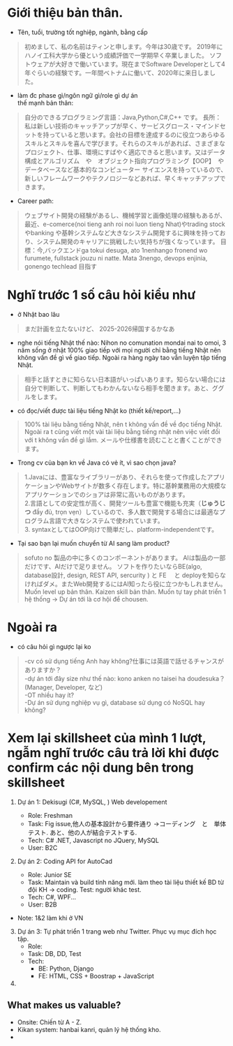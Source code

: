 # Giới thiệu bản thân. 
- Tên, tuổi, trường tốt nghiệp, ngành, bằng cấp
>初めまして、私の名前はティンと申します。今年は30歳です。
2019年にハノイ工科大学から優という成績評価で一学期早く卒業しました。
ソフトウェアが大好きで働いています。現在までSoftware Developerとして4年ぐらいの経験です。一年間ベトナムに働いて、2020年に来日しました。


- làm đc phase gì/ngôn ngữ gì/role gì dự án  
thế mạnh bản thân:
> 自分のできるプログラミング言語：Java,Python,C#,C++ です。
> 長所：私は新しい技術のキャッチアップが早く、サービスグロース・マインドセットを持っていると思います。会社の目標を達成するのに役立つあらゆるスキルとスキルを喜んで学びます。それらのスキルがあれば、さまざまなプロジェクト、仕事、環境にすばやく適応できると思います。又はデータ構成とアルゴリズム　や　オブジェクト指向プログラミング【OOP】　や　データベースなど基本的なコンピューター サイエンスを持っているので、新しいフレームワークやテクノロジーなどあれば、早くキャッチアップできます。

- Career path:
> ウェブサイト開発の経験があるし、機械学習と画像処理の経験もあるが、最近、e-comerce(noi tieng anh roi noi luon tieng Nhat)やtrading stock やbanking や基幹システムなど大きなシステム開発するに興味を持っており、システム開発のキャリアに挑戦したい気持ちが強くなっています。
> 目標：今,バックエンドga tokui desuga, ato 1nenhango fronend wo furumete, fullstack jouzu ni natte. Mata 3nengo, devops enjinia, gonengo techlead 目指す

# Nghĩ trước 1 số câu hỏi kiểu như
- ở Nhật bao lâu
> まだ計画を立たないけど、 2025-2026帰国するかなあ
- nghe nói tiếng Nhật thế nào: Nihon no comunation mondai nai to omoi, 3 năm sống ở nhật 100% giao tiếp với mọi người chỉ bằng tiếng Nhật nên không vấn đề gì về giao tiếp. Ngoài ra hàng ngày tao vẫn luyện tập tiếng Nhật. 
> 相手と話すときに知らない日本語がいっぱいあります。知らない場合には自分で判断して、判断してもわかんないなら相手を聞きます。あと、ググルをします。
- có đọc/viết được tài liệu tiếng Nhật ko (thiết kế/report,...)
> 100% tài liệu bằng tiếng Nhật, nên t không vấn đề về đọc tiếng Nhật. Ngoài ra t cũng viết một vài tài liệu bằng tiếng nhật nên việc viết đối với t không vấn đề gì lắm. メールや仕様書を読むことと書くことができます。
- Trong cv của bạn kn về Java có vẻ ít, vì sao chọn java?

> 1.Javaには、豊富なライブラリーがあり、それらを使って作成したアプリケーションやWebサイトが数多く存在します。特に基幹業務用の大規模なアプリケーションでのショアは非常に高いものがあります。　　　　　　
> 2.言語としての安定性が高く、開発ツールも豊富で機能も充実（**じゅうじつ** đầy đủ, trọn vẹn）しているので、多人数で開発する場合には最適なプログラム言語で大きなシステムで使われています。　　　　　　　　　　　
> 3. syntaxとしてはOOP向けで簡単だし、platform-independentです。　　　　　　　　　　　　

- Tại sao bạn lại muốn chuyển từ AI sang làm product?
> sofuto no 製品の中に多くのコンポーネントがあります。
> AIは製品の一部だけです、AIだけで足りません。
> ソフトを作りたいならBE(algo, database設計, design, REST API, sercurity ) と FE 　と deployを知らなければダメ。またWeb開発するにはAI知ったら役に立つかもしれません。
> Muốn level up bản thân. Kaizen skill bản thân. Muốn tự tay phát triển 1 hệ thống -> Dự án tới là cơ hội để chousen. 
# Ngoài ra

- có câu hỏi gì ngược lại ko    
> -cv có sử dụng tiếng Anh hay không?仕事には英語で話せるチャンスがありますか？     
> -dự án tới đây size như thế nào: kono anken no taisei ha doudesuka？(Manager, Developer, など)      
> -OT nhiều hay ít?        
> -Dự án sử dụng nghiệp vụ gì, database sử dụng có NoSQL hay không? 

# Xem lại skillsheet của mình 1 lượt, ngẫm nghĩ trước câu trả lời khi được confirm các nội dung bên trong skillsheet 

1. Dự án 1: Dekisugi (C#, MySQL, ) Web developement
    - Role: Freshman 
    - Task: Fig issue,他人の基本設計から要件通り ->コーディング　と　単体テスト. あと、他の人が結合テストする.
    - Tech: C# .NET, Javascript no JQuery, MySQL 
    - User: B2C

2. Dự án 2: Coding API for AutoCad
    - Role: Junior SE 
    - Task: Maintain và build tính năng mới. làm theo tài liệu thiết kế BD từ đội KH -> coding. Test: người khác test.
    - Tech: C#, WPF... 
    - User: B2B

- Note: 1&2 làm khi ở VN
3. Dự án 3: Tự phát triển 1 trang web như Twitter. Phục vụ mục đích học tập.
    - Role:
    - Task: DB, DD, Test
    - Tech: 
        - BE: Python, Django
        - FE: HTML, CSS + Boostrap + JavaScript
4. 


## What makes us valuable?
- Onsite: Chiến từ A - Z. 
- Kikan system: hanbai kanri, quản lý hệ thống kho. 
- 